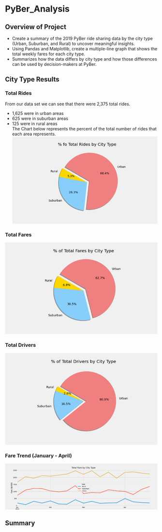 # PyBer_Analysis

## Overview of Project
- Create a summary of the 2019 PyBer ride sharing data by the city type (Urban, Suburban, and Rural) to uncover meaningful insights. 
- Using Pandas and Matplotlib, create a multiple-line graph that shows the total weekly fares for each city type. 
- Summarizes how the data differs by city type and how those differences can be used by decision-makers at PyBer.

## City Type Results

### Total Rides
From our data set we can see that there were 2,375 total rides.
- 1,625 were in urban areas 
- 625 were in suburban areas
- 125 were in rural areas  
The Chart below represents the percent of the total number of rides that each area represents.
![](analysis/Total_Rides_pc.png) 
### Total Fares
![](analysis/Total_Fares_pc.png) 
### Total Drivers
![](analysis/Total_Drivers_pc.png) 

### Fare Trend (January - April)
![](analysis/Pyber_fare_summary.png) 

## Summary
